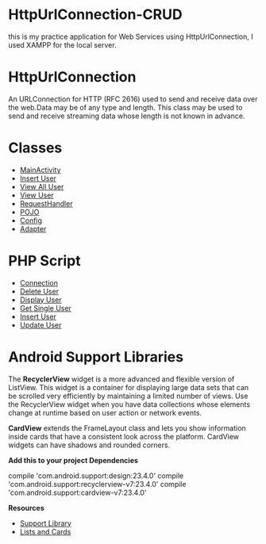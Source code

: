 # HttpUrlConnection-CRUD
this is my practice application for Web Services using HttpUrlConnection, I used XAMPP for the local server.

# HttpUrlConnection
An URLConnection for HTTP (RFC 2616) used to send and receive data over the web.Data may be of any type and length. 
This class may be used to send and receive streaming data whose length is not known in advance. 

# Classes
* [MainActivity](https://github.com/benidict1995/HttpUrlConnection-CRUD/blob/master/app/src/main/java/com/example/benidictdulce/httpurlconnection_crud/MainActivity.java)
* [Insert User](https://github.com/benidict1995/HttpUrlConnection-CRUD/blob/master/app/src/main/java/com/example/benidictdulce/httpurlconnection_crud/Insert_User.java)
* [View All User](https://github.com/benidict1995/HttpUrlConnection-CRUD/blob/master/app/src/main/java/com/example/benidictdulce/httpurlconnection_crud/View_All_User.java)
* [View User](https://github.com/benidict1995/HttpUrlConnection-CRUD/blob/master/app/src/main/java/com/example/benidictdulce/httpurlconnection_crud/View_User.java)
* [RequestHandler](https://github.com/benidict1995/HttpUrlConnection-CRUD/blob/master/app/src/main/java/com/example/benidictdulce/httpurlconnection_crud/request/RequestHandler.java)
* [POJO](https://github.com/benidict1995/HttpUrlConnection-CRUD/blob/master/app/src/main/java/com/example/benidictdulce/httpurlconnection_crud/pojo/User.java)
* [Config](https://github.com/benidict1995/HttpUrlConnection-CRUD/blob/master/app/src/main/java/com/example/benidictdulce/httpurlconnection_crud/config/Config.java)
* [Adapter](https://github.com/benidict1995/HttpUrlConnection-CRUD/blob/master/app/src/main/java/com/example/benidictdulce/httpurlconnection_crud/adapter/RecyclerViewAdapter.java)

# PHP Script
* [Connection](https://github.com/benidict1995/HttpUrlConnection-CRUD/blob/master/rest/connection.php)
* [Delete User](https://github.com/benidict1995/HttpUrlConnection-CRUD/blob/master/rest/deleteUser.php)
* [Display User](https://github.com/benidict1995/HttpUrlConnection-CRUD/blob/master/rest/displayUser.php)
* [Get Single User](https://github.com/benidict1995/HttpUrlConnection-CRUD/blob/master/rest/getUser.php)
* [Insert User](https://github.com/benidict1995/HttpUrlConnection-CRUD/blob/master/rest/insertUser.php)
* [Update User](https://github.com/benidict1995/HttpUrlConnection-CRUD/blob/master/rest/updateUser.php)

# Android Support Libraries
 The __RecyclerView__ widget is a more advanced and flexible version of ListView. This widget is a container for displaying large 
 data sets that can be scrolled very efficiently by maintaining a limited number of views. Use the RecyclerView widget when 
 you have data collections whose elements change at runtime based on user action or network events.

__CardView__ extends the FrameLayout class and lets you show information inside cards that have a consistent look across the
platform. CardView widgets can have shadows and rounded corners.

 __Add this to your project Dependencies__
 
  compile 'com.android.support:design:23.4.0'
  compile 'com.android.support:recyclerview-v7:23.4.0'
  compile 'com.android.support:cardview-v7:23.4.0'
  
  __Resources__
  * [Support Library](https://developer.android.com/topic/libraries/support-library/index.html#overview)
  * [Lists and Cards](https://developer.android.com/training/material/lists-cards.html)
